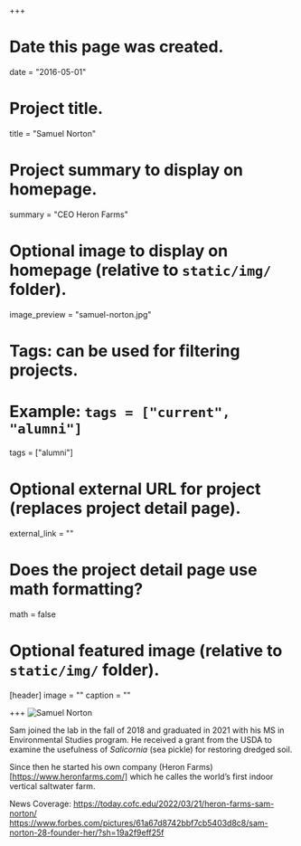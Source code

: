 +++
# Date this page was created.
date = "2016-05-01"

# Project title.
title = "Samuel Norton"

# Project summary to display on homepage.
summary = "CEO Heron Farms"

# Optional image to display on homepage (relative to `static/img/` folder).
image_preview = "samuel-norton.jpg"

# Tags: can be used for filtering projects.
# Example: `tags = ["current", "alumni"]`
tags = ["alumni"]

# Optional external URL for project (replaces project detail page).
external_link = ""

# Does the project detail page use math formatting?
math = false

# Optional featured image (relative to `static/img/` folder).
[header]
image = ""
caption = ""

+++
![Samuel Norton](/img/samuel-norton.jpg)


Sam joined the lab in the fall of 2018 and graduated in 2021 with his MS in
Environmental Studies program. He received a grant from the USDA to examine the
usefulness of *Salicornia* (sea pickle) for restoring dredged soil.

Since then he started his own company (Heron Farms)[https://www.heronfarms.com/]
which he calles the world’s first indoor vertical saltwater farm.

News Coverage: 
https://today.cofc.edu/2022/03/21/heron-farms-sam-norton/
https://www.forbes.com/pictures/61a67d8742bbf7cb5403d8c8/sam-norton-28-founder-her/?sh=19a2f9eff25f

